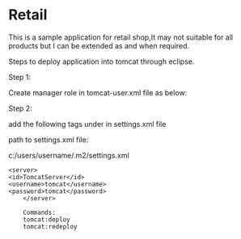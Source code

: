 Retail
======

This is a sample application for retail shop,It may not suitable for all products but I can be extended as and when required.

Steps to deploy application into tomcat through eclipse.

Step 1:

Create manager role in tomcat-user.xml file as below:
<role rolename="manager"/>
<role rolename="admin"/>
<role rolename="manager-script"/>
  <role rolename="manager-gui"/>
  <user username="tomcat" password="tomcat" roles="manager,admin,manager-script,manager-gui"/>

Step 2:

add the following tags under <servers> in settings.xml file

path to settings.xml file:

c:/users/username/.m2/settings.xml

	<server>
	<id>TomcatServer</id>
	<username>tomcat</username>
	<password>tomcat</password>
        </server>
        
        Commands:
        tomcat:deploy
        tomcat:redeploy
